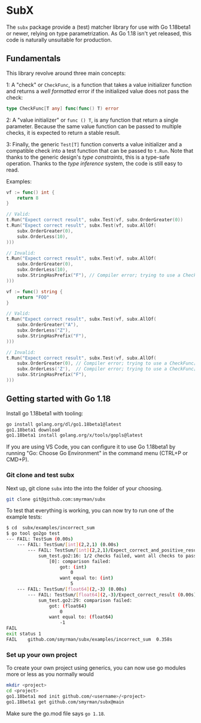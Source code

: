 # SubX

The `subx` package provide a (test) matcher library for use with Go 1.18beta1 or newer, relying on type parametrization. As Go 1.18 isn't yet released, this code is naturally unsuitable for production.

## Fundamentals

This library revolve around three main concepts:

1: A "check" or `CheckFunc`, is a function that takes a value initializer function and returns a _well formatted_ error if the initialized value does not pass the check:

```go
type CheckFunc[T any] func(func() T) error
```

2: A "value initializer" or `func () T`, is any function that return a single parameter. Because the same value function can be passed to multiple checks, it is expected to return a stable result.

3: Finally, the generic `Test[T]` function converts a value initializer and a compatible check into a test function that can be passed to `t.Run`. Note that thanks to the generic design's _type constraints_, this is a type-safe operation. Thanks to the _type inference_ system, the code is still easy to read.

Examples:

```go
vf := func() int {
	return 8
}

// Valid:
t.Run("Expect correct result", subx.Test(vf, subx.OrderGreater(0))
t.Run("Expect correct result", subx.Test(vf, subx.AllOf(
	subx.OrderGreater(0),
	subx.OrderLess(10),
)))

// Invalid:
t.Run("Expect correct result", subx.Test(vf, subx.AllOf(
	subx.OrderGreater(0),
	subx.OrderLess(10),
	subx.StringHasPrefix("F"), // Compiler error; trying to use a CheckFunc[string].
)))
```

```go
vf := func() string {
	return "FOO"
}

// Valid:
t.Run("Expect correct result", subx.Test(vf, subx.AllOf(
	subx.OrderGreater("A"),
	subx.OrderLess("Z"),
	subx.StringHasPrefix("F"),
)))

// Invalid:
t.Run("Expect correct result", subx.Test(vf, subx.AllOf(
	subx.OrderGreater(0), // Compiler error; trying to use a CheckFunc[int].
	subx.OrderLess('Z'),  // Compiler error; trying to use a CheckFunc[char].
	subx.StringHasPrefix("F"),
)))
```

## Getting started with Go 1.18

Install go 1.18beta1 with tooling:

```sh
go install golang.org/dl/go1.18beta1@latest
go1.18beta1 download
go1.18beta1 install golang.org/x/tools/gopls@latest
```

If you are using VS Code, you can configure it to use Go 1.18beta1 by running "Go: Choose Go Environment" in the command menu (CTRL+P or CMD+P).

### Git clone and test subx

Next up, git clone `subx` into the into the folder of your choosing.

```sh
git clone git@github.com:smyrman/subx
```

To test that everything is working, you can now try to run one of the example tests:

```sh
$ cd  subx/examples/incorrect_sum
$ go tool go2go test
--- FAIL: TestSum (0.00s)
    --- FAIL: TestSum/[int](2,2,1) (0.00s)
        --- FAIL: TestSum/[int](2,2,1)/Expect_correct_and_positive_result (0.00s)
            sum_test.go2:16: 1/2 checks failed, want all checks to pass;
                [0]: comparison failed:
                    got: (int)
                        0
                    want equal to: (int)
                        5
    --- FAIL: TestSum/[float64](2,-3) (0.00s)
        --- FAIL: TestSum/[float64](2,-3)/Expect_correct_result (0.00s)
            sum_test.go2:29: comparison failed:
                got: (float64)
                    0
                want equal to: (float64)
                    -1
FAIL
exit status 1
FAIL	github.com/smyrman/subx/examples/incorrect_sum	0.358s
```

### Set up your own project

To create your own project using generics, you can now use go modules more or less as you normally would

```sh
mkdir <project>
cd <project>
go1.18beta1 mod init github.com/<username>/<project>
go1.18beta1 get github.com/smyrman/subx@main
```

Make sure the go.mod file says `go 1.18`.
